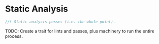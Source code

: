 # Static Analysis

```rust
//! Static analysis passes (i.e. the whole point).
```

TODO: Create a trait for lints and passes, plus machinery to run the entire process.